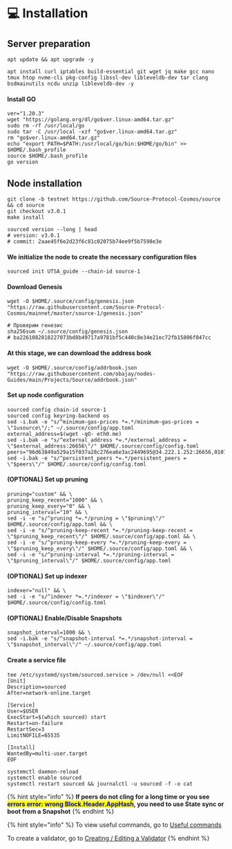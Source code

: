 # 💻 Installation

## Server preparation

```shell
apt update && apt upgrade -y
```

```shell
apt install curl iptables build-essential git wget jq make gcc nano tmux htop nvme-cli pkg-config libssl-dev libleveldb-dev tar clang bsdmainutils ncdu unzip libleveldb-dev -y
```

#### Install GO

```shell
ver="1.20.3"
wget "https://golang.org/dl/go$ver.linux-amd64.tar.gz"
sudo rm -rf /usr/local/go
sudo tar -C /usr/local -xzf "go$ver.linux-amd64.tar.gz"
rm "go$ver.linux-amd64.tar.gz"
echo "export PATH=$PATH:/usr/local/go/bin:$HOME/go/bin" >> $HOME/.bash_profile
source $HOME/.bash_profile
go version
```

## Node installation



```shell
git clone -b testnet https://github.com/Source-Protocol-Cosmos/source && cd source
git checkout v3.0.1
make install

sourced version --long | head
# version: v3.0.1
# commit: 2aae45f6e2d23f6c81c02075b74ee9f5b7598e3e
```

#### We initialize the node to create the necessary configuration files

```shell
sourced init UTSA_guide --chain-id source-1
```

#### Download Genesis

```shell
wget -O $HOME/.source/config/genesis.json "https://raw.githubusercontent.com/Source-Protocol-Cosmos/mainnet/master/source-1/genesis.json"

# Проверим генезис
sha256sum ~/.source/config/genesis.json
# ba2261082818227073bd8b49717a9781bf5c440c8e34e21ec72fb15806f047cc
```

#### At this stage, we can download the address book

```shell
wget -O $HOME/.source/config/addrbook.json "https://raw.githubusercontent.com/obajay/nodes-Guides/main/Projects/Source/addrbook.json"
```

#### Set up node configuration

```shell
sourced config chain-id source-1 
sourced config keyring-backend os
sed -i.bak -e "s/^minimum-gas-prices *=.*/minimum-gas-prices = \"1usource\"/;" ~/.source/config/app.toml
external_address=$(wget -qO- eth0.me)
sed -i.bak -e "s/^external_address *=.*/external_address = \"$external_address:26656\"/" $HOME/.source/config/config.toml
peers="96d63849a529a15f037a28c276ea6e3ac2449695@34.222.1.252:26656,0107ac60e43f3b3d395fea706cb54877a3241d21@35.87.85.162:26656"
sed -i.bak -e "s/^persistent_peers *=.*/persistent_peers = \"$peers\"/" $HOME/.source/config/config.toml
```

#### (OPTIONAL) Set up pruning

```shell
pruning="custom" && \
pruning_keep_recent="1000" && \
pruning_keep_every="0" && \
pruning_interval="10" && \
sed -i -e "s/^pruning *=.*/pruning = \"$pruning\"/" $HOME/.source/config/app.toml && \
sed -i -e "s/^pruning-keep-recent *=.*/pruning-keep-recent = \"$pruning_keep_recent\"/" $HOME/.source/config/app.toml && \
sed -i -e "s/^pruning-keep-every *=.*/pruning-keep-every = \"$pruning_keep_every\"/" $HOME/.source/config/app.toml && \
sed -i -e "s/^pruning-interval *=.*/pruning-interval = \"$pruning_interval\"/" $HOME/.source/config/app.toml
```

#### (OPTIONAL) Set up indexer

```shell
indexer="null" && \
sed -i -e "s/^indexer *=.*/indexer = \"$indexer\"/" $HOME/.source/config/config.toml
```

#### (OPTIONAL) Enable/Disable Snapshots

```shell
snapshot_interval=1000 && \
sed -i.bak -e "s/^snapshot-interval *=.*/snapshot-interval = \"$snapshot_interval\"/" ~/.source/config/app.toml
```

#### Create a service file

```shell
tee /etc/systemd/system/sourced.service > /dev/null <<EOF
[Unit]
Description=sourced
After=network-online.target

[Service]
User=$USER
ExecStart=$(which sourced) start
Restart=on-failure
RestartSec=3
LimitNOFILE=65535

[Install]
WantedBy=multi-user.target
EOF
```

```shell
systemctl daemon-reload
systemctl enable sourced
systemctl restart sourced && journalctl -u sourced -f -o cat
```

{% hint style="info" %}
**If peers do not cling for a long time or you see&#x20;**<mark style="color:blue;">**errors error: wrong Block.Header.AppHash**</mark>**, you need to use State sync or boot from a Snapshot**
{% endhint %}

{% hint style="info" %}
To view useful commands, go to [Useful commands](https://utsa.gitbook.io/services/cosmos-wiki/useful-commands)

To create a validator, go to [Creating / Editing a Validator](https://utsa.gitbook.io/services/cosmos-wiki/creating-editing-a-validator)
{% endhint %}
